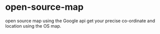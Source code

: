 # open-source-map
open source map using the Google api
get your precise co-ordinate and location using the OS map.
